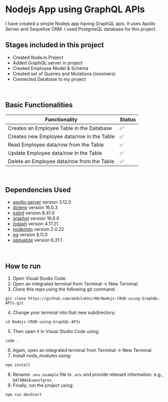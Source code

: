 # Nodejs App using GraphQL APIs

I have created a simple Nodejs app having GraphQL apis. It uses Apollo Server and Sequelize ORM. I used PostgresQL database for this project.
<br>

## Stages included in this project
- Created NodeJs Project
- Added GraphQL server in project
- Created Employee Model & Schema
- Created set of Queries and Mutations (resolvers)
- Connected Database to my project

<br>

## Basic Functionalities

| Functionality | Status |
| ---------- | --- |
| Creates an Employee Table in the Database | :white_check_mark: |
| Creates new Employee data/row in the Table | :white_check_mark: |
| Read Employee data/row from the Table | :white_check_mark: |
| Update Employee data/row in the Table | :white_check_mark: |
| Delete an Employee data/row from the Table | :white_check_mark: |

<br>

## Dependencies Used

- [apollo-server](https://www.npmjs.com/package/@apollo/server) version 3.12.0
- [dotenv](https://www.npmjs.com/package/dotenv) version 16.0.3
- [eslint](https://www.npmjs.com/package/eslint) version 8.41.0
- [graphql](https://www.npmjs.com/package/graphql) version 16.6.0
- [lodash](https://www.npmjs.com/package/lodash) version 4.17.21
- [nodemon](https://www.npmjs.com/package/nodemon) version 2.0.22
- [pg](https://www.npmjs.com/package/pg) version 8.11.0
- [sequelize](https://www.npmjs.com/package/sequelize) version 6.31.1

<br>

## How to run

1. Open Visual Studio Code.
2. Open an integrated terminal from Terminal -> New Terminal.
3. Clone this repo using the following git command:

```
git clone https://github.com/abdulakhir98/Nodejs-CRUD-using-GraphQL-APIs.git
```
4. Change your terminal into that new subdirectory:

```
cd Nodejs-CRUD-using-GraphQL-APIs
```
5. Then open it in Visual Studio Code using:

```
code .
```
6. Again, open an integrated terminal from Terminal -> New Terminal.
7. Install node_modules using:

```
npm install
```

8. Rename `.env.example` file to `.env` and provide relevant information. e.g., `DATABASE=postgres`.
9. Finally, run the project using:

```
npm run devStart
```

